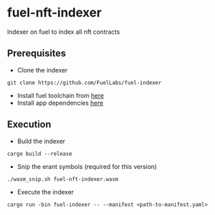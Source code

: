 # fuel-nft-indexer
Indexer on fuel to index all nft contracts

## Prerequisites

- Clone the indexer 
```
git clone https://github.com/FuelLabs/fuel-indexer
```

- Install fuel toolchain from [here](https://fuellabs.github.io/fuel-indexer/master/getting-started/system-dependencies.html#system-requirements)
- Install app dependencies [here](https://fuellabs.github.io/fuel-indexer/master/getting-started/application-dependencies.html#application-dependencies)

## Execution

- Build the indexer
```
cargo build --release
```

- Snip the erant symbols (required for this version)
```
./wasm_snip.sh fuel-nft-indexer.wasm
```

- Execute the indexer
```
cargo run -bin fuel-indexer -- --manifest <path-to-manifest.yaml>
```
